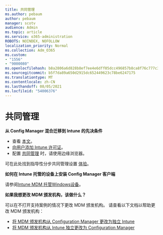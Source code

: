 ```yaml
---
title: 共同管理
ms.author: pebaum
author: pebaum
manager: scotv
audience: Admin
ms.topic: article
ms.service: o365-administration
ROBOTS: NOINDEX, NOFOLLOW
localization_priority: Normal
ms.collection: Adm_O365
ms.custom:
- "1556"
- "9000080"
ms.openlocfilehash: b8a2806a6d828b8ef7ee4e6dff05dcc496857b8ca8f76c777c39ff3155809668
ms.sourcegitcommit: b5f7da89a650d2915dc652449623c78be6247175
ms.translationtype: MT
ms.contentlocale: zh-CN
ms.lasthandoff: 08/05/2021
ms.locfileid: "54006376"
---
```

# <a name="co-management"></a>共同管理

**从 Config Manager 混合迁移到 Intune 的先决条件**

- 查看 [本文](https://docs.microsoft.com/mem/configmgr/mdm/understand/what-happened-to-hybrid)。
- [向用户添加 Intune 许可证](https://docs.microsoft.com/mem/intune/fundamentals/licenses-assign)。
- 配置 [共同管理](https://www.microsoft.com/edge) 时，请使用边缘浏览器。

可在此处找到指导性分步共同管理设置 [体验](https://admin.microsoft.com/AdminPortal/Home?#/modernonboarding/comanagesetupguide)。

**如何在 Intune 托管的设备上安装 Config Manager 客户端**

请参阅[Intune MDM 托管Windows设备](https://docs.microsoft.com/mem/configmgr/core/clients/deploy/deploy-clients-to-windows-computers#bkmk_mdm)。

**如果我想更改 MDM 颁发机构，该做什么？**

可以在不打开支持案例的情况下更改 MDM 颁发机构。 请查看以下文档以帮助更改 MDM 颁发机构：

- [将 MDM 颁发机构从 Configuration Manager 更改为独立 Intune](https://docs.microsoft.com/mem/configmgr/mdm/understand/what-happened-to-hybrid)
- [将 MDM 颁发机构从 Intune 独立更改为 Configuration Manager](https://docs.microsoft.com/mem/configmgr/mdm/understand/what-happened-to-hybrid)
